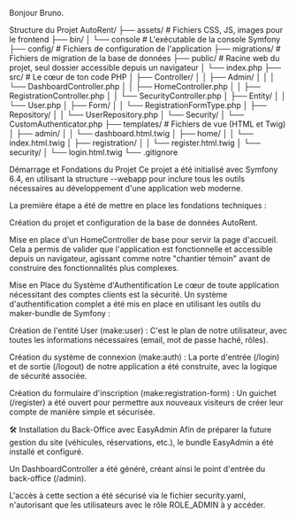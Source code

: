 Bonjour Bruno.


Structure du Projet
AutoRent/
├── assets/         # Fichiers CSS, JS, images pour le frontend
├── bin/
│   └── console     # L'exécutable de la console Symfony
├── config/         # Fichiers de configuration de l'application
├── migrations/     # Fichiers de migration de la base de données
├── public/         # Racine web du projet, seul dossier accessible depuis un navigateur
│   └── index.php
├── src/            # Le cœur de ton code PHP
│   ├── Controller/
│   │   ├── Admin/
│   │   │   └── DashboardController.php
│   │   ├── HomeController.php
│   │   ├── RegistrationController.php
│   │   └── SecurityController.php
│   ├── Entity/
│   │   └── User.php
│   ├── Form/
│   │   └── RegistrationFormType.php
│   ├── Repository/
│   │   └── UserRepository.php
│   └── Security/
│       └── CustomAuthenticator.php
├── templates/      # Fichiers de vue (HTML et Twig)
│   ├── admin/
│   │   └── dashboard.html.twig
│   ├── home/
│   │   └── index.html.twig
│   ├── registration/
│   │   └── register.html.twig
│   └── security/
│       └── login.html.twig
└── .gitignore      

Démarrage et Fondations du Projet
Ce projet a été initialisé avec Symfony 6.4, en utilisant la structure --webapp pour inclure tous les outils nécessaires au développement d'une application web moderne.

La première étape a été de mettre en place les fondations techniques :

Création du projet et configuration de la base de données AutoRent.

Mise en place d'un HomeController de base pour servir la page d'accueil. Cela a permis de valider que l'application est fonctionnelle et accessible depuis un navigateur, agissant comme notre "chantier témoin" avant de construire des fonctionnalités plus complexes.

Mise en Place du Système d'Authentification
Le cœur de toute application nécessitant des comptes clients est la sécurité. Un système d'authentification complet a été mis en place en utilisant les outils du maker-bundle de Symfony :

Création de l'entité User (make:user) : C'est le plan de notre utilisateur, avec toutes les informations nécessaires (email, mot de passe haché, rôles).

Création du système de connexion (make:auth) : La porte d'entrée (/login) et de sortie (/logout) de notre application a été construite, avec la logique de sécurité associée.

Création du formulaire d'inscription (make:registration-form) : Un guichet (/register) a été ouvert pour permettre aux nouveaux visiteurs de créer leur compte de manière simple et sécurisée.

🛠️ Installation du Back-Office avec EasyAdmin
Afin de préparer la future gestion du site (véhicules, réservations, etc.), le bundle EasyAdmin a été installé et configuré.

Un DashboardController a été généré, créant ainsi le point d'entrée du back-office (/admin).

L'accès à cette section a été sécurisé via le fichier security.yaml, n'autorisant que les utilisateurs avec le rôle ROLE_ADMIN à y accéder.